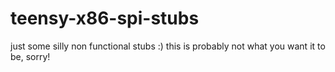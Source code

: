 # teensy-x86-spi-stubs
just some silly non functional stubs :) this is probably not what you want it to be, sorry!
